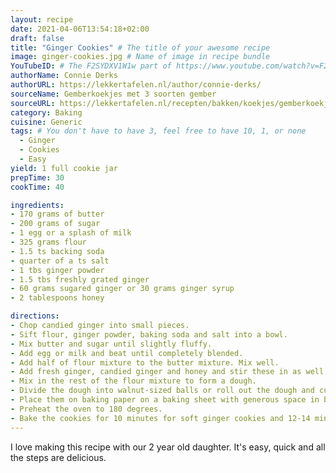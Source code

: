 ```yaml
---
layout: recipe
date: 2021-04-06T13:54:18+02:00
draft: false
title: "Ginger Cookies" # The title of your awesome recipe
image: ginger-cookies.jpg # Name of image in recipe bundle
YouTubeID: # The F2SYDXV1W1w part of https://www.youtube.com/watch?v=F2SYDXV1W1w
authorName: Connie Derks
authorURL: https://lekkertafelen.nl/author/connie-derks/
sourceName: Gemberkoekjes met 3 soorten gember
sourceURL: https://lekkertafelen.nl/recepten/bakken/koekjes/gemberkoekjes-met-3-soorten-gember/
category: Baking
cuisine: Generic
tags: # You don't have to have 3, feel free to have 10, 1, or none
  - Ginger
  - Cookies
  - Easy
yield: 1 full cookie jar
prepTime: 30
cookTime: 40

ingredients:
- 170 grams of butter
- 200 grams of sugar
- 1 egg or a splash of milk
- 325 grams flour
- 1.5 ts backing soda
- quarter of a ts salt
- 1 tbs ginger powder
- 1.5 tbs freshly grated ginger
- 60 grams sugared ginger or 30 grams ginger syrup
- 2 tablespoons honey

directions:
- Chop candied ginger into small pieces. 
- Sift flour, ginger powder, baking soda and salt into a bowl. 
- Mix butter and sugar until slightly fluffy. 
- Add egg or milk and beat until completely blended. 
- Add half of flour mixture to the butter mixture. Mix well. 
- Add fresh ginger, candied ginger and honey and stir these in as well. 
- Mix in the rest of the flour mixture to form a dough. 
- Divide the dough into walnut-sized balls or roll out the dough and cut out figures.
- Place them on baking paper on a baking sheet with generous space in between, because they are quite runny. For this recipe I used 3 baking trays. 
- Preheat the oven to 180 degrees. 
- Bake the cookies for 10 minutes for soft ginger cookies and 12-14 minutes for crispy ginger cookies. If you only have 1 plate, slide the baking paper off your plate and let them cool on the baking paper. Store the ginger cookies in an airtight container.
---
```

I love making this recipe with our 2 year old daughter. It's easy,
quick and all the steps are delicious. 
